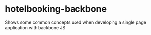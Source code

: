 hotelbooking-backbone
=====================

Shows some common concepts used when developing a single page application with backbone JS